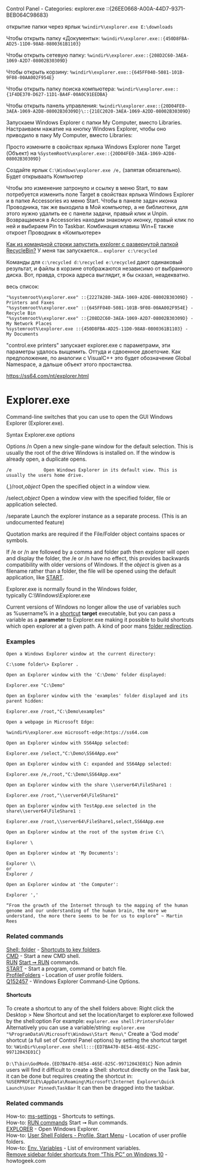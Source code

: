Control Panel - Categories:
explorer.exe ::{26EE0668-A00A-44D7-9371-BEB064C98683}

открытие папки через ярлык
`%windir%\explorer.exe E:\downloads`

Чтобы открыть папку «Документы»:
`%windir%\explorer.exe::{450D8FBA-AD25-11D0-98A8-0800361B1103}`

Чтобы открыть сетевую папку:
`%windir%\explorer.exe::{208D2C60-3AEA-1069-A2D7-08002B30309D}`

Чтобы открыть корзину:
`%windir%\explorer.exe::{645FF040-5081-101B-9F08-00AA002F954E}`

Чтобы открыть папку поиска компьютера:
`%windir%\explorer.exe::{1F4DE370-D627-11D1-BA4F-00A0C91EEDBA}`

Чтобы открыть панель управления:
`%windir%\explorer.exe::{20D04FE0-3AEA-1069-A2D8-08002B30309D}\::{21EC2020-3AEA-1069-A2DD-08002B30309D}`

Запускаем Windows Explorer с папки My Computer, вместо Libraries.
Настраиваем нажатие на кнопку Windows Explorer, чтобы оно приводило в паку My Computer, вместо Libraries:

Просто измените в свойствах ярлыка Windows Explorer поле Target (Объект) на
 `%SystemRoot%\explorer.exe::{20D04FE0-3AEA-1069-A2D8-08002B30309D}`

Создайте ярлык
 `C:\Windows\explorer.exe /e,`
 (запятая обязательно). Будет открываать Компьютер

Чтобы это изменение затронуло и ссылку в меню Start, то вам потребуется изменить поле Target в свойствах
 ярлыка Windows Explorer и в папке Accessories из меню Start.
Чтобы в панеле задач иконка Проводника, так же выходила в Мой компьютер,
 а не библиотеки, для этого нужно удалить ее с панели задачи, правый клик и Unpin.
 Возвращаемся в Accessories находим знакомую иконку, правый клик по ней и выбираем Pin to Taskbar.
Комбинация клавиш Win+E также откроет Проводник в «Компьютере»

[Как из командной строки запустить explorer с развернутой папкой RecycleBin?](https://forum.ixbt.com/topic.cgi?id=22:60991)
У меня так запускается...
`explorer c:\recycled`

Команды для `c:\recycled d:\recycled e:\recycled` дают одинаковый результат, и файлы в корзине отображаются независимо от выбранного диска. Вот, правда, строка адреса выглядит, я бы сказал, неадекватно.

весь список:
```
"%systemroot%\explorer.exe" ::{2227A280-3AEA-1069-A2DE-08002B30309D} - Printers and Faxes
"%systemroot%\explorer.exe" ::{645FF040-5081-101B-9F08-00AA002F954E} - Recycle Bin
"%systemroot%\explorer.exe" ::{208D2C60-3AEA-1069-A2D7-08002B30309D} - My Network Places
%systemroot%\explorer.exe ::{450D8FBA-AD25-11D0-98A8-0800361B1103} - My Documents
```
"control.exe printers" запускает explorer.exe с параметрами, эти параметры удалось выщемить. Оттуда и сдвоенное двоеточие.
Как предположение, по аналогии с VisualC++ это будет обозначение Global Namespace, а дальше объект этого простанства.

https://ss64.com/nt/explorer.html

# Explorer.exe

Command-line switches that you can use to open the GUI Windows Explorer (Explorer.exe).

Syntax
      Explorer.exe _options_

Options
    /n            Open a new single-pane window for the default selection. This is usually the root
                  of the drive Windows is installed on. If the window is already open, a duplicate opens.

    /e            Open Windows Explorer in its default view. This is usually the users home drive.

  (,)/root,_object_ Open the specified object in a window view.

   /select,_object_ Open a window view with the specified folder, file or application selected.

   /separate      Launch the explorer instance as a separate process.
                  (This is an undocumented feature)

Quotation marks are required if the File/Folder object contains spaces or symbols.

If /e or /n are followed by a comma and folder path then explorer will open and display the folder, the /e or /n have no effect, this provides backwards compatibility with older versions of Windows. If the _object_ is given as a filename rather than a folder, the file will be opened using the default application, like [START](https://ss64.com/nt/start.html).

Explorer.exe is normally found in the Windows folder, typically C:\Windows\Explorer.exe

Current versions of Windows no longer allow the use of variables such as %username% in a [shortcut](https://ss64.com/nt/shortcut.html) **target** executable, but you can pass a variable as a **parameter** to Explorer.exe making it possible to build shortcuts which open explorer at a given path. A kind of poor mans [folder redirection](https://docs.microsoft.com/en-us/windows-server/storage/folder-redirection/folder-redirection-rup-overview).

### Examples

```
Open a Windows Explorer window at the current directory:

C:\some folder\> Explorer .

Open an Explorer window with the 'C:\Demo' folder displayed:

Explorer.exe "C:\Demo"

Open an Explorer window with the 'examples' folder displayed and its parent hidden:

Explorer.exe /root,"C:\Demo\examples"

Open a webpage in Microsoft Edge:

%windir%\explorer.exe microsoft-edge:https://ss64.com

Open an Explorer window with SS64App selected:

Explorer.exe /select,"C:\Demo\SS64App.exe"

Open an Explorer window with C: expanded and SS64App selected:

Explorer.exe /e,/root,"C:\Demo\SS64App.exe"

Open an Explorer window with the share \\server64\FileShare1 :

Explorer.exe /root,"\\server64\FileShare1"

Open an Explorer window with TestApp.exe selected in the share\\server64\FileShare1 :

Explorer.exe /root,\\server64\FileShare1,select,SS64App.exe

Open an Explorer window at the root of the system drive C:\

Explorer \

Open an Explorer window at 'My Documents':

Explorer \\  
or  
Explorer /

Open an Explorer window at 'the Computer':

Explorer ','

“From the growth of the Internet through to the mapping of the human genome and our understanding of the human brain, the more we understand, the more there seems to be for us to explore” ~ Martin Rees
```

### Related commands

[Shell: folder](https://ss64.com/nt/shell.html) - [Shortcuts to key folders]().  
[CMD](https://ss64.com/nt/cmd.html) - Start a new CMD shell.  
[RUN](https://ss64.com/nt/run.html) [Start ➞ RUN](https://ss64.com/nt/run.html) commands.  
[START](https://ss64.com/nt/start.html) - Start a program, command or batch file.  
[ProfileFolders](https://ss64.com/nt/syntax-folders.html) - Location of user profile folders.  
[Q152457](https://web.archive.org/web/20150602220856/https://support.microsoft.com/en-us/kb/152457) - Windows Explorer Command-Line Options.

#### Shortcuts
To create a shortcut to any of the shell folders above: Right click the Desktop > New Shortcut
 and set the location/target to explorer.exe followed by the shell:option
For example:
`explorer.exe shell:PrintersFolder`
Alternatively you can use a variable/string:
`explorer.exe "%ProgramData%\Microsoft\Windows\Start Menu\"`
Create a 'God mode' shortcut (a full set of Control Panel options) by setting the shortcut target to:
`%WinDir%\explorer.exe shell:::{ED7BA470-8E54-465E-825C-99712043E01C}`

`D:\T\bin\GodMode.{ED7BA470-8E54-465E-825C-99712043E01C}`
Non admin users will find it difficult to create a Shell: shortcut directly on the Task bar,
 it can be done but requires creating the shortcut in:
 `%USERPROFILE%\AppData\Roaming\Microsoft\Internet Explorer\Quick Launch\User Pinned\TaskBar`
It can then be dragged into the taskbar.



### Related commands

How-to: [ms-settings](https://ss64.com/nt/syntax-settings.html) - Shortcuts to settings.  
How-to: [RUN commands](https://ss64.com/nt/run.html) Start ➞ Run commands.  
[EXPLORER](https://ss64.com/nt/explorer.html) - Open Windows Explorer.  
How-to: [User Shell Folders - Profile, Start Menu](https://ss64.com/nt/syntax-folders.html) - Location of user profile folders.  
How-to: [Env. Variables](https://ss64.com/nt/syntax-variables.html) - List of environment variables.  
[Remove sidebar folder shortcuts from “This PC” on Windows 10](https://www.howtogeek.com/222057/how-to-remove-the-folders-from-%E2%80%9Cthis-pc%E2%80%9D-on-windows-10/) - howtogeek.com
